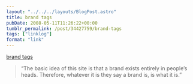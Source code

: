```yaml
---
layout: "../../../layouts/BlogPost.astro"
title: brand tags
pubDate: 2008-05-11T11:26:22+00:00
tumblr_permalink: /post/34427759/brand-tags
tags: ["linklog"]
format: "link"
---
```


[brand tags][1]

> &ldquo;The basic idea of this site is that a brand exists entirely in people&rsquo;s heads. Therefore, whatever it is they say a brand is, is what it is.&rdquo;

[1]: http://www.brandtags.net/
